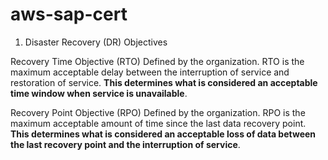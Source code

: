 # aws-sap-cert

1. Disaster Recovery (DR) Objectives


Recovery Time Objective (RTO) Defined by the organization. RTO is the maximum acceptable delay between the interruption of service and restoration of service. **This determines what is considered an acceptable time window when service is unavailable**.

Recovery Point Objective (RPO) Defined by the organization. RPO is the maximum acceptable amount of time since the last data recovery point. **This determines what is considered an acceptable loss of data between the last recovery point and the interruption of service**.

